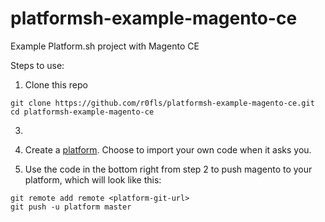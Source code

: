 # platformsh-example-magento-ce
Example Platform.sh project with Magento CE

Steps to use:

1. Clone this repo
```
git clone https://github.com/r0fls/platformsh-example-magento-ce.git
cd platformsh-example-magento-ce
```
3. 

2. Create a [platform](https://accounts.platform.sh/platform/buy-now). Choose to import your own code when it asks you.
3. Use the code in the bottom right from step 2 to push magento to your platform, which will look like this:
```
git remote add remote <platform-git-url>
git push -u platform master
```

